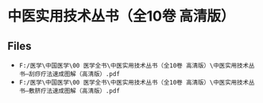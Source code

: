 # 中医实用技术丛书（全10卷 高清版）

## Files

- `F:/医学\中国医学\00 医学全书\中医实用技术丛书（全10卷 高清版）\中医实用技术丛书—刮痧疗法速成图解（高清版）.pdf`
- `F:/医学\中国医学\00 医学全书\中医实用技术丛书（全10卷 高清版）\中医实用技术丛书—敷脐疗法速成图解（高清版）.pdf`
